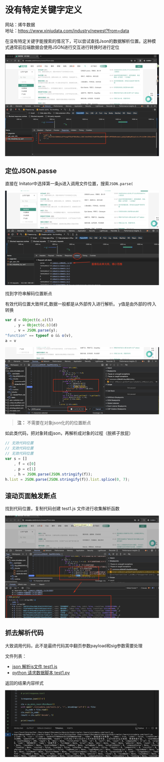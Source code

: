 # 没有特定关键字定义

网站：烯牛数据   
地址：https://www.xiniudata.com/industry/newest?from=data  

在没有特定关键字能搜索的情况下，可以尝试查找Json的数据解析位置。这种模式通常前后端数据会使用JSON进行交互进行转换时进行定位

![烯牛数据](image.png)

## 定位JSON.passe

直接在 Initator中选择第一条js进入调用文件位置，搜索`JSON.parse(`

![alt text](image-1.png)

找到字符串解码位置断点

有效代码位置大致样式,数据一般都是从外部传入进行解析。 y值是由外部的l传入转换
```js
var d = Object(c.a)(l)
    , y = Object(c.b)(d)
    , v = JSON.parse(y);
"function" == typeof o && o(v),
a = v

```

![alt text](image-2.png)

> **注：** 不需要在对象json化的的位置断点 

如此类代码，把对象转成json，再解析成对象的过程（脱裤子放屁）
```js
// 无效代码位置
// 无效代码位置
// 无效代码位置
var s = []
    , f = c[0]
    , p = c[1]
    , h = JSON.parse(JSON.stringify(f));
h.list = JSON.parse(JSON.stringify(f)).list.splice(0, 7);
```


## 滚动页面触发断点  

找到代码位置，复制代码创建 test1.js 文件进行收集解析函数  

![断点位置](image-3.png)


## 抓去解析代码

大致调用代码，此不是最终代码其中翻页参数payload和sig参数需要处理

文件列表： 
- [json 解析js文件 test1.js](test1.js) 
- [python 请求数据脚本 test1.py](test1.py) 

返回的结果内容样式

![返回的结果内容样式](image-4.png)



